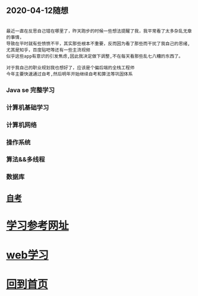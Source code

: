 

## 2020-04-12随想

```

最近一直在反思自己错在哪里了，昨天跑步的时候一些想法提醒了我，我平常看了太多杂乱无章的事情，
导致在平时就有些愤愤不平，其实那些根本不重要，反而因为看了那些而干扰了我自己的思绪,尤其是知乎，百度贴吧等还有一些主流视频
似乎这些app有意识的引发焦虑,因此我决定做下调整,不在每天看那些乱七八糟的东西了。

对于我自己的职业规划我也想好了，应该是个偏后端的全栈工程师
今年主要快速通过自考,然后明年开始继续自考和算法等巩固体系
```




### Java se 完整学习

### 计算机基础学习

### 计算机网络

### 操作系统

### 算法&&多线程

### 数据库

##  [**自考**](./selfEducation/index.md)


#  [**学习参考网址**](./study.web.md)




#  [**web学习**](.././web/index.md)










# [回到首页](./../README.md)